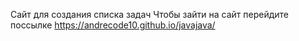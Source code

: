Сайт для создания списка задач
Чтобы зайти на сайт перейдите поссылке https://andrecode10.github.io/javajava/
